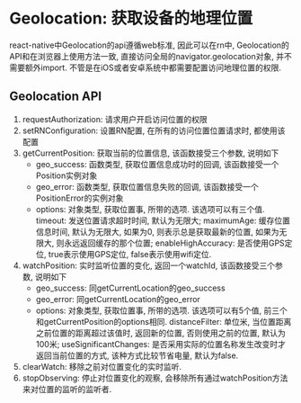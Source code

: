 # Geolocation: 获取设备的地理位置

react-native中Geolocation的api遵循web标准, 因此可以在rn中, Geolocation的API和在浏览器上使用方法一致, 直接访问全局的navigator.geolocation对象, 并不需要额外import. 不管是在iOS或者安卓系统中都需要配置访问地理位置的权限.

## Geolocation API

1. requestAuthorization: 请求用户开启访问位置的权限
2. setRNConfiguration: 设置RN配置, 在所有的访问位置位置请求时, 都使用该配置
3. getCurrentPosition: 获取当前的位置信息, 该函数接受三个参数, 说明如下
    * geo_success: 函数类型, 获取位置信息成功时的回调, 该函数接受一个Position实例对象
    * geo_error: 函数类型, 获取位置信息失败的回调, 该函数接受一个PositionError的实例对象
    * options: 对象类型, 获取位置事, 所带的选项. 该选项可以有三个值. timeout: 发送位置请求超时时间, 默认为无限大; maximumAge: 缓存位置信息时间, 默认为无限大, 如果为0, 则表示总是获取最新的位置, 如果为无限大, 则永远返回缓存的那个位置; enableHighAccuracy: 是否使用GPS定位, true表示使用GPS定位, false表示使用wifi定位.
4. watchPosition: 实时监听位置的变化, 返回一个watchId, 该函数接受三个参数, 说明如下
    * geo_success: 同getCurrentLocation的geo_success
    * geo_error: 同getCurrentLocation的geo_error
    * options: 对象类型, 获取位置事, 所带的选项. 该选项可以有5个值, 前三个和getCurrentPosition的options相同. distanceFilter: 单位米, 当位置距离之前位置的距离超过该值时, 返回新的位置, 否则使用之前的位置, 默认为100米; useSignificantChanges: 是否采用实际的位置名称发生改变时才返回当前位置的方式, 该种方式比较节省电量, 默认为false. 
5. clearWatch: 移除之前对位置变化的实时监听.
6. stopObserving: 停止对位置变化的观察, 会移除所有通过watchPosition方法来对位置的监听的监听者.

